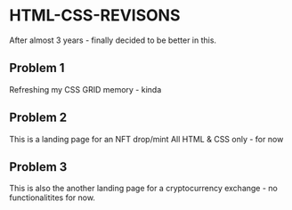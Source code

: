 # HTML-CSS-REVISONS
After almost 3 years - finally decided to be better in this.

## Problem 1
Refreshing my CSS GRID memory - kinda 

## Problem 2
This is a landing page for an NFT drop/mint
All HTML & CSS only - for now

## Problem 3
This is also the another landing page for a cryptocurrency exchange - no functionalitites for now.
